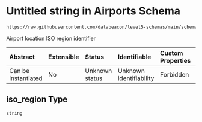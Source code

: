 # Untitled string in Airports Schema

```txt
https://raw.githubusercontent.com/databeacon/level5-schemas/main/schemas/airports.schema.json#/properties/iso_region
```

Airport location ISO region identifier

| Abstract            | Extensible | Status         | Identifiable            | Custom Properties | Additional Properties | Access Restrictions | Defined In                                                                      |
| :------------------ | :--------- | :------------- | :---------------------- | :---------------- | :-------------------- | :------------------ | :------------------------------------------------------------------------------ |
| Can be instantiated | No         | Unknown status | Unknown identifiability | Forbidden         | Allowed               | none                | [airports.schema.json\*](../../out/airports.schema.json "open original schema") |

## iso\_region Type

`string`
